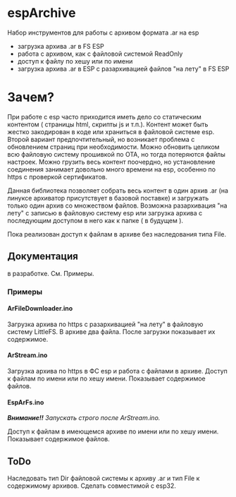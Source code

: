 # espArchive

Набор инструментов для работы с архивом формата .ar на esp
 - загрузка архива .ar в FS ESP
 - работа с архивом, как с файловой системой ReadOnly
  - доступ к файлу по хешу или по имени
 - загрузка архива .ar в ESP с разархивацией файлов "на лету" в FS ESP

# Зачем?

При работе с esp часто приходится иметь дело со статическим контентом ( страницы html, скрипты js и т.п.). Контент может быть жестко закодирован в коде или храниться в файловой системе esp. Второй вариант предпочтительный, но возникает проблема с обновлением страниц при необходимости. Можно обновить целиком всю файловую систему прошивкой по OTA, но тогда потеряются файлы настроек. 
Можно грузить весь контент поочердно, но установление соединения занимает довольно много времени на esp, особенно по https с проверкой сертификатов.

Данная библиотека позволяет собрать весь контент в один архив .ar (на линуксе архиватор присутствует в базовой поставке) и загружать только один архив со множеством файлов.
Возможна разархивация "на лету" с записью в файловую систему esp или загрузка архива с последующим доступом в него как к папке ( в будущем ). 

Пока реализован доступ к файлам в архиве без наследования типа File.

## Документация

в разработке. См. Примеры.

### Примеры

#### ArFileDownloader.ino
Загрузка архива по https с разархивацией "на лету" в файловую систему LittleFS.
В архиве два файла. После загрузки показывает их содержимое.

#### ArStream.ino
Загрузка архива по https в ФС esp и работа с файлами в архиве. 
Доступ к файлам по имени или по хешу имени.
Показывает содержимое файлов.

#### EspArFs.ino
***Внимание!!*** *Запускать строго после ArStream.ino.*

Доступ к файлам в имеющемся архиве по имени или по хешу имени.
Показывает содержимое файлов.

## ToDo

Наследовать тип Dir файловой системы к архиву .ar и тип File к содержимому архивов.
Сделать совместимой с esp32.